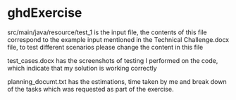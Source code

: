 # ghdExercise

src/main/java/resource/test_1 is the input file,
the contents of this file correspond to the example input mentioned in the Technical Challenge.docx file,
to test different scenarios please change the content in this file

test_cases.docx has the screenshots of testing I performed on the code, which indicate that my solution is working correctly

planning_documt.txt has the estimations, time taken by me and break down of the tasks which was requested as part of the exercise.
